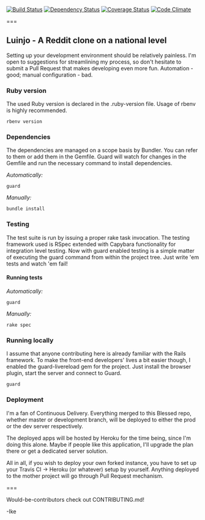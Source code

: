 [![Build Status](https://travis-ci.org/Irkka/luinjo.svg?branch=development)](https://travis-ci.org/Irkka/luinjo)
[![Dependency Status](https://gemnasium.com/Irkka/luinjo.svg)](https://gemnasium.com/Irkka/luinjo)
[![Coverage Status](https://coveralls.io/repos/Irkka/luinjo/badge.png)](https://coveralls.io/r/Irkka/luinjo)
[![Code Climate](https://codeclimate.com/github/Irkka/luinjo.png)](https://codeclimate.com/github/Irkka/luinjo)

===

## Luinjo - A Reddit clone on a national level
Setting up your development environment should be relatively painless. I'm open to suggestions for streamlining my process, so don't hesitate to submit a Pull Request that makes developing even more fun. Automation - good; manual configuration - bad.

### Ruby version
The used Ruby version is declared in the .ruby-version file. Usage of rbenv is highly recommended.

```
rbenv version
```

### Dependencies
The dependencies are managed on a scope basis by Bundler. You can refer to them or add them in the Gemfile. Guard will watch for changes in the Gemfile and run the necessary command to install dependencies.

*Automatically:*
```
guard
```

*Manually:*
```
bundle install
```

### Testing
The test suite is run by issuing a proper rake task invocation. The testing framework used is RSpec extended with Capybara functionality for integration level testing. Now with guard enabled testing is a simple matter of executing the guard command from within the project tree. Just write 'em tests and watch 'em fail!

#### Running tests

*Automatically:*
```
guard
```

*Manually:*
```
rake spec
```

### Running locally
I assume that anyone contributing here is already familiar with the Rails framework. To make the front-end developers' lives a bit easier though, I enabled the guard-livereload gem for the project. Just install the browser plugin, start the server and connect to Guard.

```
guard
```

### Deployment
I'm a fan of Continuous Delivery. Everything merged to this Blessed repo, whether master or development branch, will be deployed to either the prod or the dev server respectively.

The deployed apps will be hosted by Heroku for the time being, since I'm doing this alone. Maybe if people like this application, I'll upgrade the plan there or get a dedicated server solution.

All in all, if you wish to deploy your own forked instance, you have to set up your Travis CI -> Heroku (or whatever) setup by yourself. Anything deployed to the mother project will go through Pull Request mechanism.

===

Would-be-contributors check out CONTRIBUTING.md!

-Ike
